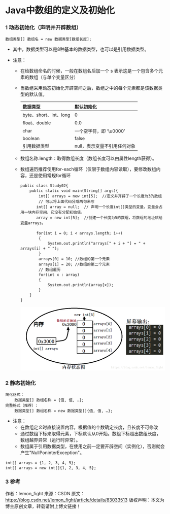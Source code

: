 # Java中数组的定义及初始化

### 1 动态初始化（声明并开辟数组）
`数组类型[] 数组名 = new 数据类型[数组长度];`

- 其中，数据类型可以是8种基本的数据类型，也可以是引用数据类型。

- 注意：

  - 在给数组命名的时候，一般在数组名后加一个 s 表示这是一个包含多个元素的数组（与单个变量区分）

  - 当数组采用动态初始化开辟空间之后，数组之中的每个元素都是该数据类型的默认值。

    | 数据类型               | 默认初始化                   |
    | ---------------------- | ---------------------------- |
    | byte、short、int、long | 0                            |
    | float、double          | 0.0                          |
    | char                   | 一个空字符，即 ‘\u0000’      |
    | boolean                | false                        |
    | 引用数据类型           | null，表示变量不引用任何对象 |
  
  - 数组名称.length：取得数组长度（数组长度可以由属性length获得）。
    
  - 数组遍历推荐使用for-each循环（仅限于数组内容读取），要修改数组内容，还是使用常规for循环
    
    ```
    public class Study02{
        public static void main(String[] args){
            int[] arrays = new int[5];	//定义并开辟了一个长度为3的数组
    	    // 可以将上面代码分成两句来写
    	   int[] array = null;	// 声明一个长度int[]类型的变量，变量会占用一块内存空间，它没有分配初始值。
    	   array = new int[5];	//创建一个长度为5的数组，将数组的地址赋给变量arrays。
    		
    	   for(int i = 0; i < arrays.length; i++)
            {
                System.out.println("arrays[" + i + "] = " + arrays[i] + " ");
            }
            arrays[0] = 10;	//数组的第一个元素
            arrays[1] = 20;	//数组的第二个元素
            // 数组遍历
            for(int x : array)
            {
                System.out.println(array[x]);
            }
        }
    }
    ```
    
    ![](assets/20181012232522151.png)

### 2 静态初始化
```
简化格式：
	数据类型[] 数组名称 = {值, 值, …};
完整格式（推荐）:
	数据类型[] 数组名称 = new 数据类型[]{值, 值, …};
```
- 注意：
  - 在数组定义时直接设置内容，根据值的个数确定长度，且长度不可修改
  - 通过数组下标来取得元素，下标默认从0开始。数组下标超出数组长度，数组越界异常（运行时异常）。
  - 数组属于引用数据类型，在使用之前一定要开辟空间（实例化），否则就会产生"NullPoninterException"。
```
int[] arrays = {1, 2, 3, 4, 5};
int[] arrays = new int[]{1, 2, 3, 4, 5};
```
### 3 参考

作者：lemon_fight 
来源：CSDN 
原文：https://blog.csdn.net/lemon_fight/article/details/83033513 
版权声明：本文为博主原创文章，转载请附上博文链接！